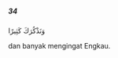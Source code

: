##### 34

<span class="ayah">وَنَذْكُرَكَ كَثِيرًا</span>

<span class="ayah_translation">dan banyak mengingat Engkau.</span>
